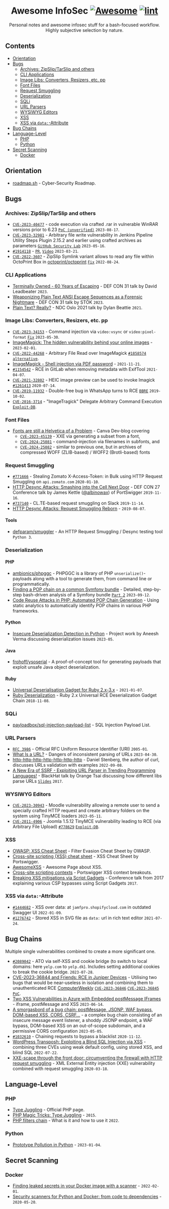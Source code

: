 <div align="center">

<!-- title -->

<!--lint ignore no-dead-urls-->

# Awesome InfoSec [![Awesome](https://awesome.re/badge.svg)](https://awesome.re) [![lint](https://github.com/spekulatius/awesome-infosec/actions/workflows/lint.yaml/badge.svg)](https://github.com/spekulatius/awesome-infosec/actions/workflows/lint.yaml)

<!-- subtitle -->

Personal notes and awesome infosec stuff for a bash-focused workflow. Highly subjective selection by nature.

<!-- image -->

<!--
<a href="" target="_blank" rel="noopener noreferrer">
  <img src="" />
</a>
-->

<!-- description -->

</div>

<!-- TOC -->

## Contents

- [Orientation](#orientation)
- [Bugs](#bugs)
  - [Archives: ZipSlip/TarSlip and others](#archives-zipsliptarslip-and-others)
  - [CLI Applications](#cli-applications)
  - [Image Libs: Converters, Resizers, etc. pp](#image-libs-converters-resizers-etc-pp)
  - [Font Files](#font-files)
  - [Request Smuggling](#request-smuggling)
  - [Deserialization](#deserialization)
  - [SQLi](#sqli)
  - [URL Parsers](#url-parsers)
  - [WYSIWYG Editors](#wysiwyg-editors)
  - [XSS](#xss)
  - [XSS via `data:`-Attribute](#xss-via-data-attribute)
- [Bug Chains](#bug-chains)
- [Language-Level](#language-level)
  - [PHP](#php)
  - [Python](#python)
- [Secret Scanning](#secret-scanning)
  - [Docker](#docker)

<!-- CONTENT -->

## Orientation

- [roadmap.sh](https://roadmap.sh/cyber-security) - Cyber-Security Roadmap.

## Bugs

### Archives: ZipSlip/TarSlip and others

- [`CVE-2023-40477`](https://www.zerodayinitiative.com/advisories/ZDI-23-1152/) - code execution via crafted .rar in vulnerable WinRAR versions prior to 6.23 [`PoC (unverified)`](https://github.com/b1tg/CVE-2023-38831-winrar-exploit) `2023-08-17`.
- [`CVE-2023-32981`](https://nvd.nist.gov/vuln/detail/CVE-2023-32981) - Arbitrary file write vulnerability in Jenkins Pipeline Utility Steps Plugin 2.15.2 and earlier using crafted archives as parameters [`GitHub Security Lab`](https://securitylab.github.com/advisories/GHSL-2023-058_GHSL-2023-059_Pipeline_Utility_Steps_Plugin/) `2023-05-16`.
- [`#1914118`](https://hackerone.com/reports/1914118) - [`PR`](https://github.com/github/securitylab/issues/728), [`Video`](https://www.youtube.com/watch?v=F95U912u7OQ) `2023-03-21`.
- [`CVE-2022-3607`](https://huntr.dev/bounties/2d1db3c9-93e8-4902-a55b-5ea53c22aa11) - ZipSlip Symlink variant allows to read any file within OctoPrint Box in [octoprint/octoprint](https://github.com/OctoPrint/OctoPrint) [`Fix`](https://github.com/octoprint/octoprint/commit/3cca3a43f3d085e9bbe5a5840c8255bb1b5d052e) `2022-08-24`.

### CLI Applications

- [Terminally Owned - 60 Years of Escaping](https://www.youtube.com/watch?v=Y4A7KMQEmfo) -  DEF CON 31 talk by David Leadbeater `2023`.
- [Weaponizing Plain Text ANSI Escape Sequences as a Forensic Nightmare](https://www.youtube.com/watch?v=3T2Al3jdY38) - DEF CON 31  talk by STÖK `2023`.
- [Plain Text? Really?](https://www.youtube.com/watch?v=_mZBa3sqTrI) - NDC Oslo 2021 talk by Dylan Beattie `2021`.

### Image Libs: Converters, Resizers, etc. pp

- [`CVE-2023-34153`](https://nvd.nist.gov/vuln/detail/CVE-2023-34153) - Command injection via `video:vsync` or `video:pixel-format` [`Fix`](https://github.com/ImageMagick/ImageMagick/issues/6338) `2023-05-30`.
- [ImageMagick: The hidden vulnerability behind your online images](https://www.metabaseq.com/imagemagick-zero-days/) - `2023-02-01`.
- [`CVE-2022-44268`](https://github.com/duc-nt/CVE-2022-44268-ImageMagick-Arbitrary-File-Read-PoC) - Arbitrary File Read over ImageMagick [`#1858574`](https://hackerone.com/reports/1858574) [`alternative`](https://github.com/voidz0r/CVE-2022-44268).
- [ImageMagick - Shell injection via PDF password](https://insert-script.blogspot.com/2020/11/imagemagick-shell-injection-via-pdf.html) - `2021-11-21`.
- [`#1154542`](https://hackerone.com/reports/1154542) - RCE in GitLab when removing metadata with ExifTool `2021-04-07`.
- [`CVE-2021-32802`](https://nvd.nist.gov/vuln/detail/CVE-2021-32802) - HEIC image preview can be used to invoke Imagick [`#1261413`](https://hackerone.com/reports/1261413) `2020-07-14`.
- [`CVE-2019-11932`](https://awakened1712.github.io/hacking/hacking-whatsapp-gif-rce/) - Double-free bug in WhatsApp turns to RCE [`BBRE`](https://www.youtube.com/watch?v=lplExF6djQ4) `2019-10-02`.
- [`CVE-2016-3714`](https://nvd.nist.gov/vuln/detail/CVE-2016-3714) - "ImageTragick" Delegate Arbitrary Command Execution [`Exploit-DB`](https://www.exploit-db.com/exploits/39791).

### Font Files

- [Fonts are still a Helvetica of a Problem](https://www.canva.dev/blog/engineering/fonts-are-still-a-helvetica-of-a-problem/) - Canva Dev-blog covering
  - [`CVE-2023-45139`](https://nvd.nist.gov/vuln/detail/CVE-2023-45139) - XXE via generating a subset from a font,
  - [`CVE-2024-25081`](https://nvd.nist.gov/vuln/detail/CVE-2024-25081) - command-injection via filenames in subfonts, and
  - [`CVE-2024-25082`](https://nvd.nist.gov/vuln/detail/CVE-2024-25082) - similar to previous one, but in archives of compressed WOFF (ZLIB-based) / WOFF2 (Brotli-based) fonts

### Request Smuggling

- [`#771666`](https://hackerone.com/reports/771666) - Stealing Zomato X-Access-Token: in Bulk using HTTP Request Smuggling on `api.zomato.com` `2020-01-10`.
- [HTTP Desync Attacks: Smashing into the Cell Next Door](https://www.youtube.com/watch?v=w-eJM2Pc0KI) - DEF CON 27 Conference talk by James Kettle ([@albinowax](https://twitter.com/albinowax)) of PortSwigger `2019-11-16`.
- [`#737140`](https://hackerone.com/reports/737140) - CL.TE-based request smuggling on Slack `2019-11-14`.
- [HTTP Desync Attacks: Request Smuggling Reborn](https://portswigger.net/research/http-desync-attacks-request-smuggling-reborn) - `2019-08-07`.

#### Tools

- [defparam/smuggler](https://github.com/defparam/smuggler) - An HTTP Request Smuggling / Desync testing tool `Python 3`.

### Deserialization

#### PHP

- [ambionics/phpggc](https://github.com/ambionics/phpggc) - PHPGGC is a library of PHP `unserialize()`-payloads along with a tool to generate them, from command line or programmatically.
- [Finding a POP chain on a common Symfony bundle](https://www.synacktiv.com/en/publications/finding-a-pop-chain-on-a-common-symfony-bundle-part-1) - Detailed, step-by-step bash-driven analysis of a Symfony bundle [`Part 2`](https://www.synacktiv.com/en/publications/finding-a-pop-chain-on-a-common-symfony-bundle-part-2) `2023-09-12`.
- [Code Reuse Attacks in PHP: Automated POP Chain Generation](https://ia803205.us.archive.org/15/items/ARMArchitectureReferenceManual/CodeReuseAttacksInPHPAutomatedPOPChainGeneration.pdf) - Using static analytics to automatically identify POP chains in various PHP frameworks.

#### Python

- [Insecure Deserialization Detection in Python](https://scholarworks.sjsu.edu/etd_projects/1270?utm_source=scholarworks.sjsu.edu%2Fetd_projects%2F1270) - Project work by Aneesh Verma discussing deserialization issues `2023-05`.

#### Java

- [frohoff/ysoserial](https://github.com/frohoff/ysoserial) - A proof-of-concept tool for generating payloads that exploit unsafe Java object deserialization.

#### Ruby

- [Universal Deserialisation Gadget for Ruby 2.x-3.x](https://devcraft.io/2021/01/07/universal-deserialisation-gadget-for-ruby-2-x-3-x.html) - `2021-01-07`.
- [Ruby Deserialization](https://www.elttam.com/blog/ruby-deserialization/#content) - Ruby 2.x Universal RCE Deserialization Gadget Chain `2018-11-08`.

### SQLi

- [payloadbox/sql-injection-payload-list](https://github.com/payloadbox/sql-injection-payload-list) - SQL Injection Payload List.

### URL Parsers

- [`RFC 3986`](https://www.rfc-editor.org/rfc/rfc3986) - Official RFC Uniform Resource Identifier (URI) `2005-01`.
- [What Is a URL?](https://azeemba.com/posts/what-is-a-url.html) - Dangers of inconsistent parsing of URLs `2023-04-30`.
- [http-http-http-http-http-http-http](https://daniel.haxx.se/blog/2022/09/08/http-http-http-http-http-http-http/) - Daniel Stenberg, the author of curl, discusses URLs validation with examples `2022-09-08`.
- [A New Era of SSRF - Exploiting URL Parser in Trending Programming Languages!](https://www.youtube.com/watch?v=voTHFdL9S2k) - BlackHat talk by Orange Tsai discussing how different libs parse URLs [`Slides`](https://www.blackhat.com/docs/us-17/thursday/us-17-Tsai-A-New-Era-Of-SSRF-Exploiting-URL-Parser-In-Trending-Programming-Languages.pdf) `2017`.

### WYSIWYG Editors

- [`CVE-2023-30943`](https://nvd.nist.gov/vuln/detail/CVE-2023-30943) - Moodle vulnerability allowing a remote user to send a specially crafted HTTP request and create arbitrary folders on the system using TinyMCE loaders `2023-05-11`.
- [`CVE-2011-4906`](https://nvd.nist.gov/vuln/detail/CVE-2011-4906) - Joomla 1.5.12 TinyMCE vulnerability leading to RCE (via Arbitrary File Upload) [`#778629`](https://hackerone.com/reports/778629) [`Exploit-DB`](https://www.exploit-db.com/exploits/10183).

### XSS

- [OWASP: XSS Cheat Sheet](https://cheatsheetseries.owasp.org/cheatsheets/XSS_Filter_Evasion_Cheat_Sheet.html) - Filter Evasion Cheat Sheet by OWASP.
- [Cross-site scripting (XSS) cheat sheet](https://portswigger.net/web-security/cross-site-scripting/cheat-sheet) - XSS Cheat Sheet by Portswigger.
- [AwesomeXSS](https://github.com/s0md3v/AwesomeXSS) - Awesome Page about XSS.
- [Cross-site scripting contexts](https://portswigger.net/web-security/cross-site-scripting/contexts) - Portswigger XSS context breakouts.
- [Breaking XSS mitigations via Script Gadgets](https://www.blackhat.com/docs/us-17/thursday/us-17-Lekies-Dont-Trust-The-DOM-Bypassing-XSS-Mitigations-Via-Script-Gadgets.pdf) - Conference talk from 2017 explaining various CSP bypasses using Script Gadgets `2017`.

### XSS via `data:`-Attribute

- [`#1444682`](https://hackerone.com/reports/1444682) - XSS over data: at `jamfpro.shopifycloud.com` in outdated Swagger UI `2022-01-09`.
- [`#1276742`](https://hackerone.com/reports/1276742) - Stored XSS in SVG file as `data:` url in rich text editor `2021-07-24`.

## Bug Chains

Multiple single vulnerabilities combined to create a more significant one.

- [`#2089042`](https://hackerone.com/reports/2089042) - ATO via self-XSS and cookie bridge (to switch to local domains: here `yelp.com` to `yelp.dk`). Includes setting additional cookies to break the cookie bridge. `2023-07-28`.
- [CVE-2023-36844 and Friends: RCE in Juniper Devices](https://labs.watchtowr.com/cve-2023-36844-and-friends-rce-in-juniper-firewalls/) - Utilising two bugs that would be near-useless in isolation and combining them to unauthenticated RCE [ComputerWeekly](https://www.computerweekly.com/news/366550532/Threat-actors-exploiting-unpatched-Juniper-Networks-devices) [`CVE-2023-36846`](https://nvd.nist.gov/vuln/detail/CVE-2023-36846) [`CVE-2023-36845`](https://nvd.nist.gov/vuln/detail/CVE-2023-36845) [`PoC`](https://github.com/watchtowrlabs/juniper-rce_cve-2023-36844).
- [Two XSS Vulnerabilities in Azure with Embedded postMessage IFrames](https://orca.security/resources/blog/examining-two-xss-vulnerabilities-in-azure-services/) - iframe, postMessage and XSS `2023-06-14`.
- [A smorgasbord of a bug chain: postMessage, JSONP, WAF bypass, DOM-based XSS, CORS, CSRF…](https://jub0bs.com/posts/2023-05-05-smorgasbord-of-a-bug-chain/) - a complex bug chain consisting of an insecure message event listener, a shoddy JSONP endpoint, a WAF bypass, DOM-based XSS on an out-of-scope subdomain, and a permissive CORS configuration `2023-05-05`.
- [`#1032610`](https://hackerone.com/reports/1032610) - Chaining requests to bypass a blacklist `2020-11-12`.
- [WordPress Transposh: Exploiting a Blind SQL Injection via XSS](https://www.rcesecurity.com/2022/07/WordPress-Transposh-Exploiting-a-Blind-SQL-Injection-via-XSS/) - combining three CVEs using weak default config, using stored XSS, and blind SQL `2022-07-22`. 
- [XXE-scape through the front door: circumventing the firewall with HTTP request smuggling](https://honoki.net/2020/03/18/xxe-scape-through-the-front-door-circumventing-the-firewall-with-http-request-smuggling/) - XML External Entity injection (XXE) vulnerability combined with request smuggling `2020-03-18`.


## Language-Level

### PHP

- [Type Juggling](https://www.php.net/manual/en/language.types.type-juggling.php) - Official PHP page.
- [PHP Magic Tricks: Type Juggling](https://owasp.org/www-pdf-archive/PHPMagicTricks-TypeJuggling.pdf) - `2015`.
- [PHP filters chain](https://www.synacktiv.com/en/publications/php-filters-chain-what-is-it-and-how-to-use-it) - What is it and how to use it `2022`.

### Python

- [Prototype Pollution in Python](https://blog.abdulrah33m.com/prototype-pollution-in-python/) - `2023-01-04`.


## Secret Scanning

### Docker

- [Finding leaked secrets in your Docker image with a scanner](https://pythonspeed.com/articles/docker-secret-scanner/) - `2022-02-01`.
- [Security scanners for Python and Docker: from code to dependencies](https://pythonspeed.com/articles/docker-python-security-scan/) - `2020-05-20`.

<!-- END CONTENT -->
